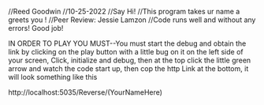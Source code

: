 //Reed Goodwin
//10-25-2022
//Say Hi!
//This program takes ur name a greets you !
//Peer Review: Jessie Lamzon
//Code runs well and without any errors!  Good job!

IN ORDER TO PLAY YOU MUST--You must start the debug and obtain the link by clicking on the play button with a little bug on it on the left side of your screen, Click, initialize and debug, then at the top click the little green arrow and watch the code start up, then cop the http Link at the bottom, it will look something like this

http://localhost:5035/Reverse/(YourNameHere)
